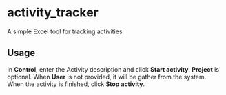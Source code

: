 # activity_tracker
A simple Excel tool for tracking activities

## Usage
In **Control**, enter the Activity description and click **Start activity**.
**Project** is optional.
When **User** is not provided, it will be gather from the system.
When the activity is finished, click **Stop activity**.
